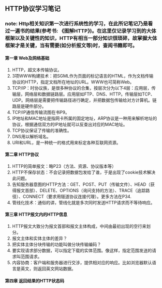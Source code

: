 ## HTTP协议学习笔记
### note: Http相关知识第一次进行系统性的学习，在此所记笔记乃是看过一遍书的结果(参考书: 《图解HTTP》)。在这里仅记录学习到的大体框架以及关键性的知识，HTTP有相当一部分知识很琐碎，故掌握大体框架才是关键，当有需要(如分析报文等)时，查阅书籍即可。

#### 第一章 Web及网络基础
1. HTTP，超文本传输协议。
2. 3项WWW构建技术：把SGML作为页面的标记语言的HTML，作为文档传输协议的HTTP，指定文档所在地址的URL。WWW也可简称Web。
3. TCP/IP：时协议族，是很多种协议的合集，按层次分为以下4层：应用层，传输层，网络层和数据链路层。应用层如FTP、DNS、HTTP。传输层如TCP、UDP。网络层是需要把传输路径进行确定，并把数据包传输给对方计算机。链路层是硬件部分。
4. TCP/IP通信传输流图在书P9。
5. IP地址和MAC地址是指网卡所属的固定地址，ARP协议是一种用来解析地址的协议，根据通信双方的IP地址就可以反查出对应的MAC地址。
6. TCP协议保证了传输的准确性。
7. DNS用以解析域名。
8. URI和URL，是一种统一的格式用来标定各种互联网资源。

#### 第二章 HTTP协议
1. HTTP的简单报文：略P23（方法、资源、协议版本等）
2. HTTP不保存状态：不会记录把数据包发给了谁，于是出现了cookie技术解决此问题。
3. 告知服务器意图的HTTP方法：GET、POST、PUT（传输文件）、HEAD（获得报文首部）、DELETE、OPTIONS（询问支持的方法）、TRACE（追踪路径）、CONNECT（要求用隧道协议连接代理）。更多方法在P34.
4. 管线化技术：通俗的讲，管线化就是多次同时发送HTTP请求而不等待响应。

#### 第三章 HTTP报文内的HTTP信息
1. HTTP报文大致分为报文首部和报文主体构成，中间由最初出现的空行来划分。
2. 报文主体和实体主体的差异？
3. 把实体主体分块传输的功能叫做分块传输编码？
4. 要实现请求部分数据，可以指定下载的实体范围。像这样，指定范围发送的请求叫范围请求。
5. 内容协商：客户端和服务器进行交涉，提供相对应的响应。比如浏览器默认语言是英文，则返回英文网站数据。

#### 第四章 返回结果的HTTP状态码